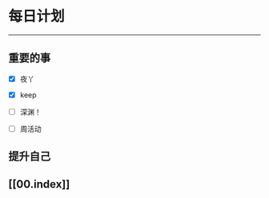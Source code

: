 
# 每日计划
---
## 重要的事

- [x]    夜丫
- [x]   keep
- [ ]  深渊！
- [ ] 周活动



## 提升自己

  



## [[00.index]]










